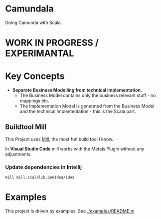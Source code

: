 # Camundala

Doing Camunda with Scala.

# WORK IN PROGRESS / EXPERIMANTAL

# Key Concepts

* **Separate Business Modelling from technical implementation.**
  * The Business Model contains only the business relevant stuff - no mappings etc.
  * The Implementation Model is generated from the Business Model and the technical Implementation - this is the Scala part.

## Buildtool Mill
This Project uses [Mill](https://github.com/lihaoyi/mill), the most fun build tool I know.

In **Visual Studio Code** mill works with the Metals Plugin without any adjustments.

### Update dependencies in Intellij

    mill mill.scalalib.GenIdea/idea
    
# Examples
This project is driven by examples. 
See [./examples/README.m](./examples/README.md)